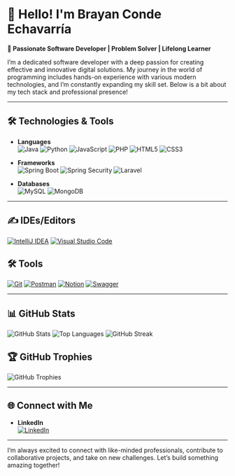 
# 👋 Hello! I'm Brayan Conde Echavarría

**🎯 Passionate Software Developer | Problem Solver | Lifelong Learner**

I’m a dedicated software developer with a deep passion for creating effective and innovative digital solutions. My journey in the world of programming includes hands-on experience with various modern technologies, and I’m constantly expanding my skill set. Below is a bit about my tech stack and professional presence!

---

## 🛠️ Technologies & Tools

- **Languages**  
  ![Java](https://img.shields.io/badge/Java-ED8B00?style=for-the-badge&logo=java&logoColor=white)
  ![Python](https://img.shields.io/badge/Python-3776AB?style=for-the-badge&logo=python&logoColor=white)
  ![JavaScript](https://img.shields.io/badge/JavaScript-F7DF1E?style=for-the-badge&logo=javascript&logoColor=black)
  ![PHP](https://img.shields.io/badge/PHP-777BB4?style=for-the-badge&logo=php&logoColor=white)
  ![HTML5](https://img.shields.io/badge/HTML5-E34F26?style=for-the-badge&logo=html5&logoColor=white)
  ![CSS3](https://img.shields.io/badge/CSS3-1572B6?style=for-the-badge&logo=css3&logoColor=white)

- **Frameworks**  
  ![Spring Boot](https://img.shields.io/badge/Spring%20Boot-6DB33F?style=for-the-badge&logo=springboot&logoColor=white)
  ![Spring Security](https://img.shields.io/badge/Spring%20Security-6DB33F?style=for-the-badge&logo=spring&logoColor=white)
  ![Laravel](https://img.shields.io/badge/Laravel-FF2D20?style=for-the-badge&logo=laravel&logoColor=white)

- **Databases**  
  ![MySQL](https://img.shields.io/badge/MySQL-4479A1?style=for-the-badge&logo=mysql&logoColor=white)
  ![MongoDB](https://img.shields.io/badge/MongoDB-47A248?style=for-the-badge&logo=mongodb&logoColor=white)

---

## ✍️ IDEs/Editors
[![IntelliJ IDEA](https://img.shields.io/badge/IntelliJIDEA-000000.svg?style=for-the-badge&logo=intellij-idea&logoColor=white)](https://www.jetbrains.com/idea/)
[![Visual Studio Code](https://img.shields.io/badge/Visual%20Studio%20Code-0078d7.svg?style=for-the-badge&logo=visual-studio-code&logoColor=white)](https://code.visualstudio.com/)

## 🛠️ Tools
[![Git](https://img.shields.io/badge/git-%23F05033.svg?style=for-the-badge&logo=git&logoColor=white)](https://git-scm.com/)
[![Postman](https://img.shields.io/badge/Postman-FF6C37?style=for-the-badge&logo=postman&logoColor=white)](https://www.postman.com/)
[![Notion](https://img.shields.io/badge/Notion-%23000000.svg?style=for-the-badge&logo=notion&logoColor=white)](https://www.notion.so/)
[![Swagger](https://img.shields.io/badge/-Swagger-%23Clojure?style=for-the-badge&logo=swagger&logoColor=white)](https://swagger.io/)

---

## 📊 GitHub Stats

![GitHub Stats](https://github-readme-stats.vercel.app/api?username=BrayanCondee&show_icons=true&theme=radical)
![Top Languages](https://github-readme-stats.vercel.app/api/top-langs/?username=BrayanCondee&layout=compact&theme=radical)
![GitHub Streak](https://streak-stats.demolab.com/?user=BrayanCondee&theme=radical)

## 🏆 GitHub Trophies
![GitHub Trophies](https://github-profile-trophy.vercel.app/?username=BrayanCondee&theme=radical&row=1&column=6)

---

## 🌐 Connect with Me

- **LinkedIn**  
  [![LinkedIn](https://img.shields.io/badge/LinkedIn-0077B5?style=for-the-badge&logo=linkedin&logoColor=white)](www.linkedin.com/in/brayan-conde-softwaredeveloper)

---

I’m always excited to connect with like-minded professionals, contribute to collaborative projects, and take on new challenges. Let’s build something amazing together!
